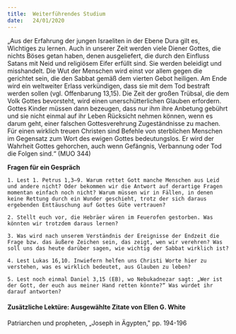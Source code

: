 ```yaml
---
title:  Weiterführendes Studium
date:   24/01/2020
---
```


„Aus der Erfahrung der jungen Israeliten in der Ebene Dura gilt es, Wichtiges zu lernen. Auch in unserer Zeit werden viele Diener Gottes, die nichts ­Böses getan haben, denen ausgeliefert, die durch den Einfluss Satans mit Neid und religiösem Eifer erfüllt sind. Sie werden beleidigt und misshandelt. Die Wut der Menschen wird einst vor allem gegen die gerichtet sein, die den Sabbat gemäß dem vierten Gebot heiligen. Am Ende wird ein weltweiter Erlass verkündigen, dass sie mit dem Tod bestraft werden sollen (vgl. Offenbarung 13,15). Die Zeit der großen Trübsal, die dem Volk Gottes bevorsteht, wird einen unerschütterlichen Glauben erfordern. Gottes Kinder müssen dann bezeugen, dass nur ihm ihre Anbetung gebührt und sie nicht einmal auf ihr Leben Rücksicht nehmen können, wenn es darum geht, einer falschen Gottesverehrung Zugeständnisse zu machen. Für einen wirklich treuen Christen sind Befehle von sterblichen Menschen im Gegensatz zum Wort des ewigen Gottes bedeutungslos. Er wird der Wahrheit Gottes gehorchen, auch wenn Gefängnis, Verbannung oder Tod die Folgen sind.“ (MUO 344)

**Fragen für ein Gespräch**

`1. Lest 1. Petrus 1,3–9. Warum rettet Gott manche Menschen aus Leid und andere nicht? Oder bekommen wir die Antwort auf derartige Fragen momentan einfach noch nicht? Warum müssen wir in Fällen, in denen keine Rettung durch ein Wunder geschieht, trotz der sich daraus ergebenden Enttäuschung auf Gottes Güte vertrauen?`

`2. Stellt euch vor, die Hebräer wären im Feuerofen gestorben. Was könnten wir trotzdem daraus lernen?`

`3. Was wird nach unserem Verständnis der Ereignisse der Endzeit die Frage bzw. das äußere Zeichen sein, das zeigt, wen wir verehren? Was soll uns das heute darüber sagen, wie wichtig der Sabbat wirklich ist?`

`4. Lest Lukas 16,10. Inwiefern helfen uns Christi Worte hier zu verstehen, was es wirklich bedeutet, aus Glauben zu leben?`

`5. Lest noch einmal Daniel 3,15 (EB), wo Nebukadnezar sagt: „Wer ist der Gott, der euch aus meiner Hand retten könnte?“ Was würdet ihr darauf antworten?`

#### Zusätzliche Lektüre: Ausgewählte Zitate von Ellen G. White

Patriarchen und propheten, „Joseph in Ägypten," pp. 194-196